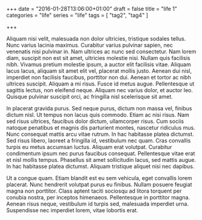 +++
date = "2016-01-28T13:06:00+01:00"
draft = false
title = "life 1"
categories = "life"
series = "life"
tags = [ "tag2", "tag4" ]

+++

Aliquam nisi velit, malesuada non dolor ultricies, tristique sodales tellus. Nunc varius lacinia maximus. Curabitur varius pulvinar sapien, nec venenatis nisi pulvinar in. Nam ultrices ac nunc sed consectetur. Nam lorem diam, suscipit non est sit amet, ultricies molestie nisi. Nullam quis facilisis nibh. Vivamus pretium molestie ipsum, a auctor elit facilisis vitae. Aliquam lacus lacus, aliquam sit amet elit vel, placerat mollis justo. Aenean dui nisl, imperdiet non facilisis faucibus, porttitor non dui. Aenean et tortor ac nibh ultrices suscipit. Aliquam a mi risus. Fusce id metus augue. Pellentesque ut sagittis lectus, non eleifend neque. Aliquam nec varius dolor, et auctor leo. Quisque pulvinar suscipit orci, ac fringilla nisl scelerisque sit amet.

In placerat gravida purus. Sed neque purus, dictum non massa vel, finibus dictum nisl. Ut tempus non lacus quis commodo. Etiam ac nisi risus. Nam sed risus ultrices, faucibus dolor dictum, ullamcorper risus. Cum sociis natoque penatibus et magnis dis parturient montes, nascetur ridiculus mus. Nunc consequat mattis arcu vitae rutrum. In hac habitasse platea dictumst. Sed risus libero, laoreet a fringilla id, vestibulum nec quam. Cras convallis turpis eu metus accumsan luctus. Aliquam erat volutpat. Curabitur condimentum ipsum nec purus faucibus consequat. Pellentesque vitae erat et nisl mollis tempus. Phasellus sit amet sollicitudin lacus, sed mattis augue. In hac habitasse platea dictumst. Aliquam tristique aliquet nisi nec dapibus.

Ut a congue quam. Etiam blandit est eu sem vehicula, eget convallis lorem placerat. Nunc hendrerit volutpat purus eu finibus. Nullam posuere feugiat magna non porttitor. Class aptent taciti sociosqu ad litora torquent per conubia nostra, per inceptos himenaeos. Pellentesque in porttitor magna. Aenean risus neque, vestibulum id turpis sed, malesuada imperdiet urna. Suspendisse nec imperdiet lorem, vitae lobortis erat.

